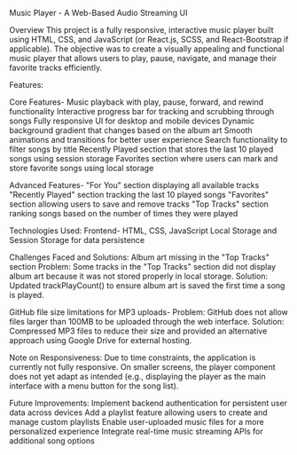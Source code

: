Music Player - A Web-Based Audio Streaming UI


Overview 
This project is a fully responsive, interactive music player built using HTML, CSS, and JavaScript (or React.js, SCSS, and React-Bootstrap if applicable). The objective was to create a visually appealing and functional music player that allows users to play, pause, navigate, and manage their favorite tracks efficiently.


Features:

Core Features-
Music playback with play, pause, forward, and rewind functionality
Interactive progress bar for tracking and scrubbing through songs
Fully responsive UI for desktop and mobile devices
Dynamic background gradient that changes based on the album art
Smooth animations and transitions for better user experience
Search functionality to filter songs by title
Recently Played section that stores the last 10 played songs using session storage
Favorites section where users can mark and store favorite songs using local storage

Advanced Features-
"For You" section displaying all available tracks
"Recently Played" section tracking the last 10 played songs
"Favorites" section allowing users to save and remove tracks
"Top Tracks" section ranking songs based on the number of times they were played


Technologies Used:
Frontend-
HTML, CSS, JavaScript
Local Storage and Session Storage for data persistence


Challenges Faced and Solutions: 
Album art missing in the "Top Tracks" section
Problem: Some tracks in the "Top Tracks" section did not display album art because it was not stored properly in local storage.
Solution: Updated trackPlayCount() to ensure album art is saved the first time a song is played.

GitHub file size limitations for MP3 uploads- 
Problem: GitHub does not allow files larger than 100MB to be uploaded through the web interface.
Solution: Compressed MP3 files to reduce their size and provided an alternative approach using Google Drive for external hosting.


Note on Responsiveness: 
Due to time constraints, the application is currently not fully responsive. On smaller screens, the player component does not yet adapt as intended (e.g., displaying the player as the main interface with a menu button for the song list).


Future Improvements: 
Implement backend authentication for persistent user data across devices
Add a playlist feature allowing users to create and manage custom playlists
Enable user-uploaded music files for a more personalized experience
Integrate real-time music streaming APIs for additional song options

